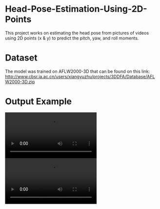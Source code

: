 # Head-Pose-Estimation-Using-2D-Points
This project works on estimating the head pose from pictures of videos using 2D points (x & y) to predict the pitch, yaw, and roll moments.
# Dataset
The model was trained on AFLW2000-3D that can be found on this link: http://www.cbsr.ia.ac.cn/users/xiangyuzhu/projects/3DDFA/Database/AFLW2000-3D.zip
# Output Example
![](https://user-images.githubusercontent.com/75244974/220325157-9a4e2369-d283-4dea-bcbc-2830f99ae398.mp4)
![](https://user-images.githubusercontent.com/75244974/220325326-5259a702-82c3-4153-8b0f-4703673e872f.mp4)
